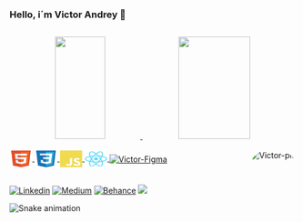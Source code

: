 ### Hello, i´m Victor Andrey 👋
##

<div align="center">
  <a href="https://github.com/vandreys">
  <img height="180em" width="42%" src="https://github-readme-stats.vercel.app/api?username=vandreys&show_icons=true&theme=dark&include_all_commits=true&count_private=true"/>
  <img height="180em" width="50%" src="https://github-readme-stats.vercel.app/api/top-langs/?username=vandreys&layout=compact&langs_count=7&theme=dark"/>
</div>
  
<div style="display: inline_block"><br>
  <img align="center" alt="Victor-HTML" height="30" width="40" src="https://raw.githubusercontent.com/devicons/devicon/master/icons/html5/html5-original.svg">
  <img align="center" alt="Victor-CSS" height="30" width="40" src="https://raw.githubusercontent.com/devicons/devicon/master/icons/css3/css3-original.svg">
  <img align="center" alt="Victor-Js" height="30" width="40" src="https://raw.githubusercontent.com/devicons/devicon/master/icons/javascript/javascript-plain.svg">
  <img align="center" alt="Victor-React" height="30" width="40" 
 src="https://raw.githubusercontent.com/devicons/devicon/master/icons/react/react-original.svg">
  <img align="center" alt="Victor-Figma" height="30" width="40" 
 src="https://cdn-icons-png.flaticon.com/512/5968/5968705.png">
 
  <img align="right" alt="Victor-pic" height="170" style="border-radius:30px;" src="https://images-wixmp-ed30a86b8c4ca887773594c2.wixmp.com/f/12cbe8a4-f55c-4b40-85bb-d8e1405e7b84/daiefoq-6ac799d7-e2d0-4a3d-ac57-02f4ef75937a.gif?token=eyJ0eXAiOiJKV1QiLCJhbGciOiJIUzI1NiJ9.eyJzdWIiOiJ1cm46YXBwOjdlMGQxODg5ODIyNjQzNzNhNWYwZDQxNWVhMGQyNmUwIiwiaXNzIjoidXJuOmFwcDo3ZTBkMTg4OTgyMjY0MzczYTVmMGQ0MTVlYTBkMjZlMCIsIm9iaiI6W1t7InBhdGgiOiJcL2ZcLzEyY2JlOGE0LWY1NWMtNGI0MC04NWJiLWQ4ZTE0MDVlN2I4NFwvZGFpZWZvcS02YWM3OTlkNy1lMmQwLTRhM2QtYWM1Ny0wMmY0ZWY3NTkzN2EuZ2lmIn1dXSwiYXVkIjpbInVybjpzZXJ2aWNlOmZpbGUuZG93bmxvYWQiXX0.bOQz0SXKFaqRMpRf_QlKaJIaeF6mItCeW-XZp-RUnBc">

  ## 
  
  [![Linkedin](https://img.shields.io/badge/LinkedIn-0077B5?style=for-the-badge&logo=linkedin&logoColor=white)](https://www.linkedin.com/in/victor-andrey-567516204/)
  [![Medium](https://img.shields.io/badge/Medium-12100E?style=for-the-badge&logo=medium&logoColor=white)]([https://www.behance.net/victorandrey1?tracking_source=search_users|victor%20andrey](https://medium.com/@victorandrey02))
  [![Behance](https://img.shields.io/badge/Behance-0054F7?style=for-the-badge&logo=behance&logoColor=white)](https://www.behance.net/victorandrey1?tracking_source=search_users|victor%20andrey)
  <a href = "mailto:victorandrey02@gmail.com"><img src="https://img.shields.io/badge/-Gmail-%23333?style=for-the-badge&logo=gmail&logoColor=white" target="_blank"></a>
  
  ![Snake animation](https://github.com/vandreys/vandreys/blob/output/github-contribution-grid-snake.svg)
</div>
